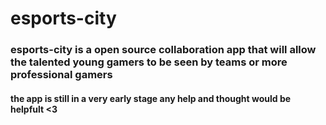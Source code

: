 # esports-city

<h3> esports-city is a open source collaboration app that will allow the talented young gamers to be seen by teams or more professional gamers</h3>

<h4>the app is still in a very early stage any help and thought would be helpfult <3 </h4>
